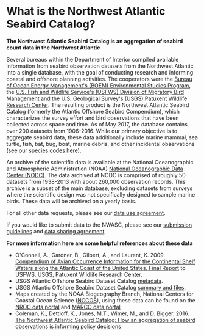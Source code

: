 What is the Northwest Atlantic Seabird Catalog?
===
**The Northwest Atlantic Seabird Catalog is an aggregation of seabird count data in the Northwest Atlantic**

Several bureaus within the Department of Interior compiled available information from seabird 
observation datasets from the Northwest Atlantic into a single database, with the 
goal of conducting research and informing coastal and offshore planning activities. The cooperators 
were the [Bureau of Ocean Energy Management's (BOEM) Environmental Studies Program](http://www.boem.gov/Environmental-Stewardship/Environmental-Studies/Environmental-Studies.aspx), 
the [U.S. Fish and Wildlife Service's (USFWS) Division of Migratory Bird Management](http://www.fws.gov/migratorybirds/) 
and the [U.S. Geological Survey's (USGS) Patuxent Wildlife Research Center](http://www.pwrc.usgs.gov). 
The resulting product is the Northwest Atlantic Seabird Catalog (formerly the Atlantic Offshore 
Seabird Compendium), which characterizes the survey effort and bird observations 
that have been collected across space and time. As of May 2017, the database 
contains over 200 datasets from 1906-2016. While our primary objective is to aggregate seabird data, 
these data additionally include marine mammal, sea turtle, fish, bat, bug, boat, marine debris, and other incidental observations 
(see our [species codes here](https://github.com/USFWS/AMAPPS/blob/master/NWASC/Species_Codes.md)). 

An archive of the scientific data is available at the National 
Oceanographic and Atmospheric Administration (NOAA) [National Oceanographic Data Center (NODC)](https://www.nodc.noaa.gov/cgi-bin/OAS/prd/accession/0115356). 
The data archived at NODC is comprised of roughly 50 datasets from 1938-2013 with about 260,000 observation records. This archive is a 
subset of the main database, excluding datasets from surveys where the scientific design was not specifically 
designed to sample marine birds. These data will be archived on a yearly basis. 

For all other data requests, please see our [data use agreement](https://github.com/USFWS/AMAPPS/blob/master/NWASC/Data%20use%20agreement%20for%20NWASC.md).  

If you would like to submit data to the NWASC, please see our
[submission guidelines](https://github.com/USFWS/AMAPPS/blob/master/NWASC/Submission%20Guidelines%20for%20NWASC.md) and
[data sharing agreement](https://github.com/USFWS/AMAPPS/blob/master/NWASC/Data%20sharing%20agreement%20for%20NWASC.md).

**For more information here are some helpful references about these data**  
- O'Connell, A., Gardner, B., Gilbert, A., and Laurent, K. 2009. [Compendium of Avian Occurrence Information for the Continental Shelf Waters along the Atlantic Coast of the United States. Final Report](https://www.nodc.noaa.gov/archive/arc0070/0115356/1.1/data/0-data/SeabirdDatabaseFinalReport.pdf) to USFWS. USGS, Patuxent Wildlife Research Center.  
- USGS Atlantic Offshore Seabird Dataset Catalog [metadata](https://www.sciencebase.gov/catalog/file/get/56f15a47e4b0f59b85de0ac4?f=__disk__79%2F48%2Fa2%2F7948a2a46b78897b88f1ac8d1eeae171fd35d440&transform=1&allowOpen=true).  
- USGS Atlantic Offshore Seabird Dataset Catalog [summary and files](https://www.sciencebase.gov/catalog/item/56f15a47e4b0f59b85de0ac4).
- Maps created by the NOAA Biogeography Branch, National Centers for Coastal Ocean Science ([NCCOS](https://coastalscience.noaa.gov/default)), 
using these data can be found on the 
[NROC data portal](http://www.northeastoceandata.org/data-explorer/?birds) and 
[MARCO data portal](http://portal.midatlanticocean.org/data-catalog/conservation/)  
- Coleman, K., Dettloff, K., Jones, M.T., Wimer, M., and D. Bigger. 2016. 
[The Northwest Atlantic Seabird Catalog: How an aggregation of seabird observations is informing policy decisions](https://www.researchgate.net/publication/299531767_The_Northwest_Atlantic_Seabird_Catalog_How_an_aggregation_of_seabird_observations_is_informing_policy_decisions)
